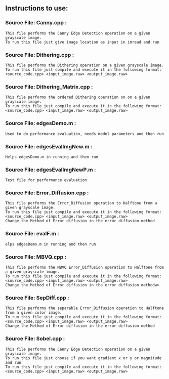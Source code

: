 ## Instructions to use:

### Source File: Canny.cpp :
	
	This file performs the Canny Edge Detection operation on a given grayscale image.
	To run this file just give image location as input in imread and run


### Source File: Dithering.cpp :
	
	This file performs the Dithering operation on a given grayscale image.
	To run this file just compile and execute it in the following format: <source_code.cpp> <input_image.raw> <output_image.raw>

### Source File: Dithering_Matrix.cpp :
	
	This file performs the ordered Dithering operation on on a given grayscale image.
	To run this file just compile and execute it in the following format: <source_code.cpp> <input_image.raw> <output_image.raw>

### Source File: edgesDemo.m :
	
	Used to do performance evaluation, needs model parameters and then run

### Source File: edgesEvallmgNew.m :
	
	Helps edgesDemo.m in running and then run

### Source File: edgesEvallmgNewP.m :
	
	Test file for performance evaluation 

### Source File: Error_Diffusion.cpp :
	
	This file performs the Error_Diffusion operation to Halftone from a given grayscale image.
	To run this file just compile and execute it in the following format: <source_code.cpp> <input_image.raw> <output_image.raw>
	Change the Method of Error diffusion in the error diffusion method

### Source File: evalF.m :
	
	elps edgesDemo.m in running and then run

### Source File: MBVQ.cpp :
	
	This file performs the MBVQ Error_Diffusion operation to Halftone from a given grayscale image.
	To run this file just compile and execute it in the following format: <source_code.cpp> <input_image.raw> <output_image.raw>
	Change the Method of Error diffusion in the error diffusion methodw>

### Source File: SepDiff.cpp :
	
	This file performs the separable Error_Diffusion operation to Halftone from a given color image.
	To run this file just compile and execute it in the following format: <source_code.cpp> <input_image.raw> <output_image.raw>
	Change the Method of Error diffusion in the error diffusion method



### Source File: Sobel.cpp :
	
	This file performs the Canny Edge Detection operation on a given grayscale image.
	To run this file just choose if you want gradient x or y or magnitude and run
	To run this file just compile and execute it in the following format: <source_code.cpp> <input_image.raw> <output_image.raw>





